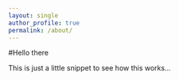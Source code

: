 ```yaml
---
layout: single
author_profile: true
permalink: /about/
---
```


#Hello there

This is just a little snippet to see how this works...